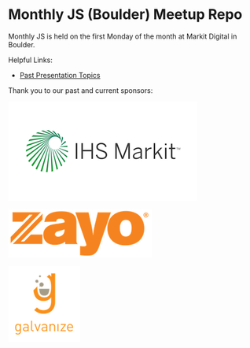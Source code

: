 # Monthly JS (Boulder) Meetup Repo

Monthly JS is held on the first Monday of the month at Markit Digital in Boulder.


Helpful Links:

- [Past Presentation Topics](./lightning-talks/README.md)


Thank you to our past and current sponsors:

![IHS Markit Logo](./logos/ihsmarkit.png)

![Zayo Group Logo](./logos/zayo.png)

![Galvanize Logo](./logos/galvanize.png)
